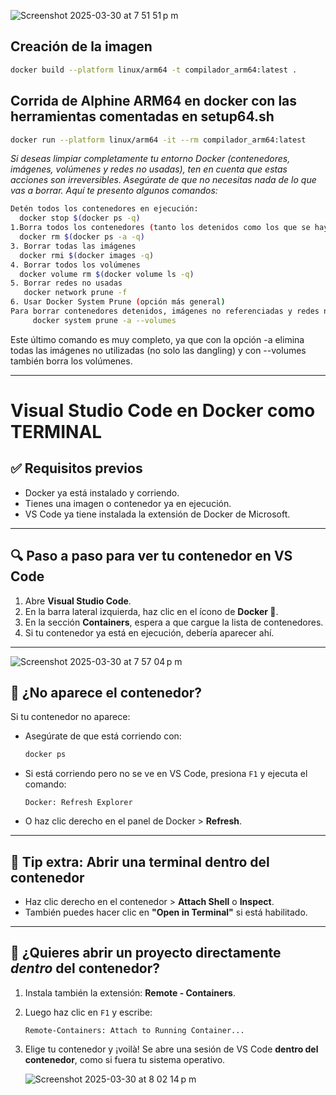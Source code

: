 ![Screenshot 2025-03-30 at 7 51 51 p m](https://github.com/user-attachments/assets/dd746913-d08b-4acb-b002-114ad08b683e)


## Creación de la imagen
```bash
docker build --platform linux/arm64 -t compilador_arm64:latest .
```

## Corrida de Alphine ARM64 en docker con las herramientas comentadas en setup64.sh
```bash
docker run --platform linux/arm64 -it --rm compilador_arm64:latest
```
_Si deseas limpiar completamente tu entorno Docker (contenedores, imágenes, volúmenes y redes no usadas), ten en cuenta que estas acciones son irreversibles. Asegúrate de que no necesitas nada de lo que vas a borrar. Aquí te presento algunos comandos:_

```bash
Detén todos los contenedores en ejecución:
  docker stop $(docker ps -q)
1.Borra todos los contenedores (tanto los detenidos como los que se hayan detenido):
  docker rm $(docker ps -a -q)
3. Borrar todas las imágenes
  docker rmi $(docker images -q)
4. Borrar todos los volúmenes
  docker volume rm $(docker volume ls -q)
5. Borrar redes no usadas
   docker network prune -f
6. Usar Docker System Prune (opción más general)
Para borrar contenedores detenidos, imágenes no referenciadas y redes no utilizadas:
     docker system prune -a --volumes
```
Este último comando es muy completo, ya que con la opción -a elimina todas las imágenes no utilizadas (no solo las dangling) y con --volumes también borra los volúmenes.

---




# Visual Studio Code en Docker como TERMINAL

## ✅ Requisitos previos

- Docker ya está instalado y corriendo.
- Tienes una imagen o contenedor ya en ejecución.
- VS Code ya tiene instalada la extensión de Docker de Microsoft.

---

## 🔍 Paso a paso para ver tu contenedor en VS Code

1. Abre **Visual Studio Code**.
2. En la barra lateral izquierda, haz clic en el ícono de **Docker 🐳**.
3. En la sección **Containers**, espera a que cargue la lista de contenedores.
4. Si tu contenedor ya está en ejecución, debería aparecer ahí.

---

![Screenshot 2025-03-30 at 7 57 04 p m](https://github.com/user-attachments/assets/73b16a6a-c8d4-44fd-8a93-ba4ac99471df)

## 🔄 ¿No aparece el contenedor?

Si tu contenedor no aparece:

- Asegúrate de que está corriendo con:

  ```bash
  docker ps
  ```

- Si está corriendo pero no se ve en VS Code, presiona `F1` y ejecuta el comando:

  ```
  Docker: Refresh Explorer
  ```

- O haz clic derecho en el panel de Docker > **Refresh**.

---

## 🧠 Tip extra: Abrir una terminal dentro del contenedor

- Haz clic derecho en el contenedor > **Attach Shell** o **Inspect**.
- También puedes hacer clic en **"Open in Terminal"** si está habilitado.

---

## 🧩 ¿Quieres abrir un proyecto directamente *dentro* del contenedor?

1. Instala también la extensión: **Remote - Containers**.
2. Luego haz clic en `F1` y escribe:

   ```
   Remote-Containers: Attach to Running Container...
   ```

3. Elige tu contenedor y ¡voilà! Se abre una sesión de VS Code **dentro del contenedor**, como si fuera tu sistema operativo.

   ![Screenshot 2025-03-30 at 8 02 14 p m](https://github.com/user-attachments/assets/6d7e92e1-ea28-4047-81b3-0c040081422e)

